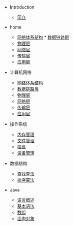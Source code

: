 * Introduction
    * [简介](README.md)

* home
    * [网络体系结构](/计算机网络/1_计算机网络体系结构.md)
            * [数据链路层](/计算机网络/2_数据链路层.md)
    * [物理层](/计算机网络/3_物理层整理.md)
    * [网络层](/计算机网络/4_网络层.md)
    * [传输层](/计算机网络/5_传输层.md)
    * [应用层](/计算机网络/6_应用层.md)
    
* 计算机网络
    * [网络体系结构](/计算机网络/1_计算机网络体系结构.md)
    * [数据链路层](/计算机网络/2_数据链路层.md)
    * [物理层](/计算机网络/3_物理层整理.md)
    * [网络层](/计算机网络/4_网络层.md)
    * [传输层](/计算机网络/5_传输层.md)
    * [应用层](/计算机网络/6_应用层.md)

* 操作系统
    * [内存管理](/操作系统/内存管理.md)
    * [文件管理](/操作系统/文件管理.md)
    * [磁盘](/操作系统/磁盘.md)
    * [设备管理](/操作系统/设备管理.md)

* 数据结构
    * [查找算法](/数据结构/查找.md)
    * [排序算法](/数据结构/排序算法.md)

* Java
    * [语言概述](Java/1_语言概述.md)
    * [基本语法](Java/2_基本语法.md)
    * [数组](Java/3_数组.md)
    * [面向对象](Java/4_面向对象.md)

